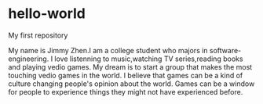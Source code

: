 # hello-world
My first repository

My name is Jimmy Zhen.I am a college student who majors in software-engineering.
I love listenning to music,watching TV series,reading books and playing vedio games.
My dream is to start a group that makes the most touching vedio games in the world.
I believe that games can be a kind of culture changing people's opinion about the world.
Games can be a window for people to experience things they might not have experienced before.
